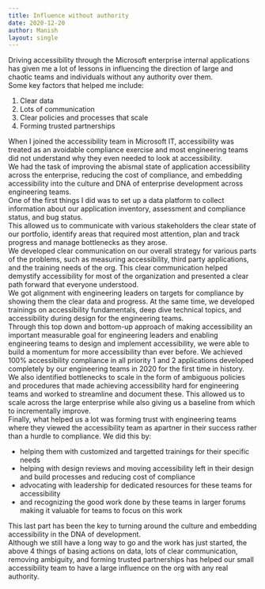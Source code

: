 ```yaml
---
title: Influence without authority
date: 2020-12-20
author: Manish
layout: single
---
```

Driving accessibility through the Microsoft enterprise internal applications has given me a lot of lessons in influencing the direction of large and chaotic teams and individuals without any authority over them.  
Some key factors that helped me include:  
1. Clear data
2. Lots of communication 
3. Clear policies and processes that scale
4. Forming trusted partnerships

When I joined the accessibility team in Microsoft IT, accessibility was treated as an avoidable compliance exercise and most engineering teams did not understand why they even needed to look at accessibility.  
We had the task of improving the abismal state of application accessibility across the enterprise, reducing the cost of compliance, and embedding accessibility into the culture and DNA of enterprise development across engineering teams.  
One of the first things I did was to set up a data platform to collect information about our application inventory, assessment and compliance status, and bug status.  
This allowed us to communicate with various stakeholders the clear state of our portfolio, identify areas that required most attention, plan and track progress and manage bottlenecks as they arose.  
We developed clear communication on our overall strategy for various parts of the problems,  such as measuring accessibility, third party applications, and the training needs of the org. This clear communication helped demystify accessibility for most of the organization and presented a clear path forward that everyone understood.  
We got  alignment with engineering leaders on targets for compliance by showing them the clear data and progress. At the same time, we developed trainings on accessibility fundamentals, deep dive technical topics, and accessibility during design for the engineering teams.  
Through this top down and bottom-up approach of making accessibility an important measurable goal for engineering leaders and enabling engineering teams to design and implement accessibility, we were able to build a momentum for more accessibility than ever before. We achieved 100% accessibility compliance in all priority 1 and 2 applications developed completely by our engineering teams in 2020 for the first time in history.  
We also identified bottlenecks to scale in the form of ambiguous policies and procedures that made achieving accessibility hard for engineering teams and worked to streamline and document these. This allowed us to scale across the large enterprise while also giving us a baseline from which to incrementally improve.  
Finally, what helped us a lot was forming trust with engineering teams where they viewed the accessibility team as apartner in their success rather than a hurdle to compliance. We did this by:  
* helping them with customized and targetted trainings for their specific needs
* helping with design reviews and moving accessibility left in their design and build processes and reducing cost of compliance
* advocating with leadership for dedicated resources for these teams for accessibility
* and recognizing the good work done by these teams in larger forums making it valuable for teams to focus on this work

This last part has been the key to turning around the culture and embedding accessibility in the DNA of development.   
Although we still have a long way to go and the work has just started, the above 4 things of basing actions on data, lots of clear communication, removing ambiguity, and forming trusted partnerships has helped our small accessibility team to have a large influence on the org with any real authority. 